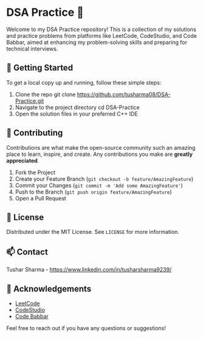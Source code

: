 # DSA Practice 🚀

Welcome to my DSA Practice repository! This is a collection of my solutions and practice problems from platforms like LeetCode, CodeStudio, and Code Babbar, aimed at enhancing my problem-solving skills and preparing for technical interviews.

## 🚀 Getting Started

To get a local copy up and running, follow these simple steps:

1. Clone the repo
git clone https://github.com/tusharma08/DSA-Practice.git
2. Navigate to the project directory
cd DSA-Practice
3. Open the solution files in your preferred C++ IDE

## 🤝 Contributing

Contributions are what make the open-source community such an amazing place to learn, inspire, and create. Any contributions you make are **greatly appreciated**.

1. Fork the Project
2. Create your Feature Branch (`git checkout -b feature/AmazingFeature`)
3. Commit your Changes (`git commit -m 'Add some AmazingFeature'`)
4. Push to the Branch (`git push origin feature/AmazingFeature`)
5. Open a Pull Request

## 📝 License

Distributed under the MIT License. See `LICENSE` for more information.

## 📫 Contact

Tushar Sharma - https://www.linkedin.com/in/tusharsharma9239/

## 🙏 Acknowledgements

- [LeetCode](https://leetcode.com/)
- [CodeStudio](https://codestudio.com/)
- [Code Babbar](https://codebabbar.com/)

Feel free to reach out if you have any questions or suggestions!
